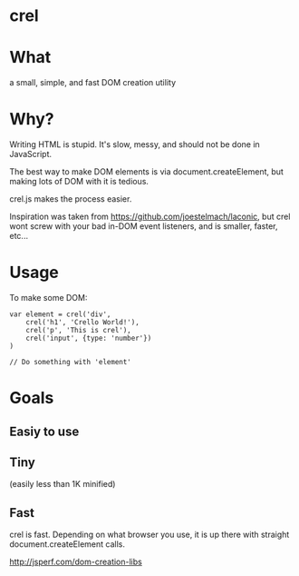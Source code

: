 crel
====

# What #

a small, simple, and fast DOM creation utility

# Why? #

Writing HTML is stupid. It's slow, messy, and should not be done in JavaScript.

The best way to make DOM elements is via document.createElement, but making lots of DOM with it is tedious.

crel.js makes the process easier.

Inspiration was taken from https://github.com/joestelmach/laconic, but crel wont screw with your bad in-DOM event listeners, and is smaller, faster, etc...

# Usage #

To make some DOM:

    var element = crel('div', 
        crel('h1', 'Crello World!'),
        crel('p', 'This is crel'),
        crel('input', {type: 'number'})
    )
    
    // Do something with 'element'
    
# Goals #

## Easiy to use ##

## Tiny ##
(easily less than 1K minified)
## Fast ##

crel is fast. Depending on what browser you use, it is up there with straight document.createElement calls.

http://jsperf.com/dom-creation-libs